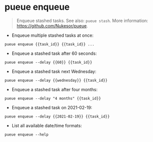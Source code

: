 # pueue enqueue

> Enqueue stashed tasks.
> See also: `pueue stash`.
> More information: <https://github.com/Nukesor/pueue>.

- Enqueue multiple stashed tasks at once:

`pueue enqueue {{task_id}} {{task_id}} ...`

- Enqueue a stashed task after 60 seconds:

`pueue enqueue --delay {{60}} {{task_id}}`

- Enqueue a stashed task next Wednesday:

`pueue enqueue --delay {{wednesday}} {{task_id}}`

- Enqueue a stashed task after four months:

`pueue enqueue --delay "4 months" {{task_id}}`

- Enqueue a stashed task on 2021-02-19:

`pueue enqueue --delay {{2021-02-19}} {{task_id}}`

- List all available date/time formats:

`pueue enqueue --help`
